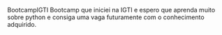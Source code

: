  BootcampIGTI
Bootcamp que iniciei na IGTI e espero que aprenda muito sobre python e consiga uma vaga futuramente com o conhecimento adquirido.
